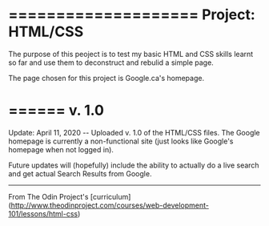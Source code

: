 ====================
 Project: HTML/CSS
====================

The purpose of this peoject is to test my basic HTML and CSS skills
learnt so far and use them to deconstruct and rebulid a simple
page.

The page chosen for this project is Google.ca's homepage.


======
v. 1.0
======

Update: April 11, 2020 -- Uploaded v. 1.0 of the HTML/CSS files. The Google homepage is currently a non-functional
site (just looks like Google's homepage when not logged in). 

Future updates will (hopefully) include the ability to actually do a live search and get actual
Search Results from Google.







------------------------------------------------

From The Odin Project's [curriculum]
(http://www.theodinproject.com/courses/web-development-101/lessons/html-css)
